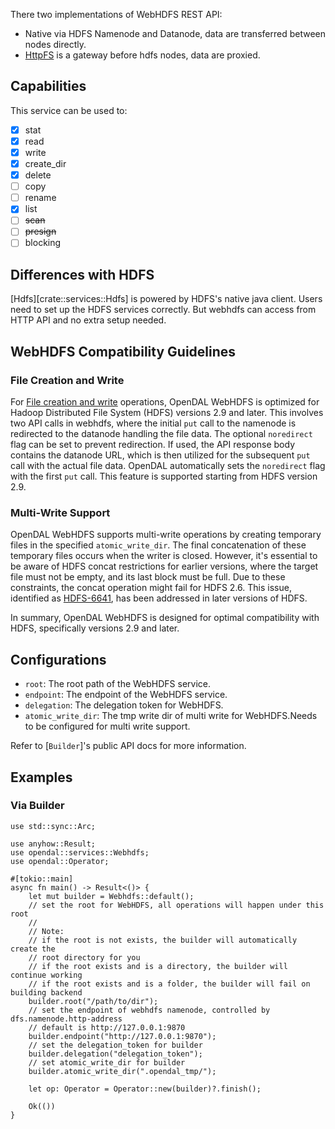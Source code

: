 There two implementations of WebHDFS REST API:

- Native via HDFS Namenode and Datanode, data are transferred between nodes directly.
- [HttpFS](https://hadoop.apache.org/docs/stable/hadoop-hdfs-httpfs/index.html) is a gateway before hdfs nodes, data are proxied.

## Capabilities

This service can be used to:

- [x] stat
- [x] read
- [x] write
- [x] create_dir
- [x] delete
- [ ] copy
- [ ] rename
- [x] list
- [ ] ~~scan~~
- [ ] ~~presign~~
- [ ] blocking

## Differences with HDFS

[Hdfs][crate::services::Hdfs] is powered by HDFS's native java client. Users need to set up the HDFS services correctly. But webhdfs can access from HTTP API and no extra setup needed.

## WebHDFS Compatibility Guidelines

### File Creation and Write

For [File creation and write](https://hadoop.apache.org/docs/r3.1.3/hadoop-project-dist/hadoop-hdfs/WebHDFS.html#Create_and_Write_to_a_File) operations,
OpenDAL WebHDFS is optimized for Hadoop Distributed File System (HDFS) versions 2.9 and later. 
This involves two API calls in webhdfs, where the initial `put` call to the namenode is redirected to the datanode handling the file data.
The optional `noredirect` flag can be set to prevent redirection. If used, the API response body contains the datanode URL, which is then utilized for the subsequent `put` call with the actual file data.
OpenDAL automatically sets the `noredirect` flag with the first `put` call. This feature is supported starting from HDFS version 2.9.

### Multi-Write Support

OpenDAL WebHDFS supports multi-write operations by creating temporary files in the specified `atomic_write_dir`.
The final concatenation of these temporary files occurs when the writer is closed.
However, it's essential to be aware of HDFS concat restrictions for earlier versions,
where the target file must not be empty, and its last block must be full. Due to these constraints, the concat operation might fail for HDFS 2.6.
This issue, identified as [HDFS-6641](https://issues.apache.org/jira/browse/HDFS-6641), has been addressed in later versions of HDFS.

In summary, OpenDAL WebHDFS is designed for optimal compatibility with HDFS, specifically versions 2.9 and later.



## Configurations

- `root`: The root path of the WebHDFS service.
- `endpoint`: The endpoint of the WebHDFS service.
- `delegation`: The delegation token for WebHDFS.
- `atomic_write_dir`: The tmp write dir of multi write for WebHDFS.Needs to be configured for multi write support.

Refer to [`Builder`]'s public API docs for more information.

## Examples

### Via Builder

```rust,no_run
use std::sync::Arc;

use anyhow::Result;
use opendal::services::Webhdfs;
use opendal::Operator;

#[tokio::main]
async fn main() -> Result<()> {
    let mut builder = Webhdfs::default();
    // set the root for WebHDFS, all operations will happen under this root
    //
    // Note:
    // if the root is not exists, the builder will automatically create the
    // root directory for you
    // if the root exists and is a directory, the builder will continue working
    // if the root exists and is a folder, the builder will fail on building backend
    builder.root("/path/to/dir");
    // set the endpoint of webhdfs namenode, controlled by dfs.namenode.http-address
    // default is http://127.0.0.1:9870
    builder.endpoint("http://127.0.0.1:9870");
    // set the delegation_token for builder
    builder.delegation("delegation_token");
    // set atomic_write_dir for builder
    builder.atomic_write_dir(".opendal_tmp/");

    let op: Operator = Operator::new(builder)?.finish();

    Ok(())
}
```

